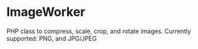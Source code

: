 # ImageWorker
PHP class to compress, scale, crop, and rotate images. Currently supported: PNG, and JPG/JPEG
